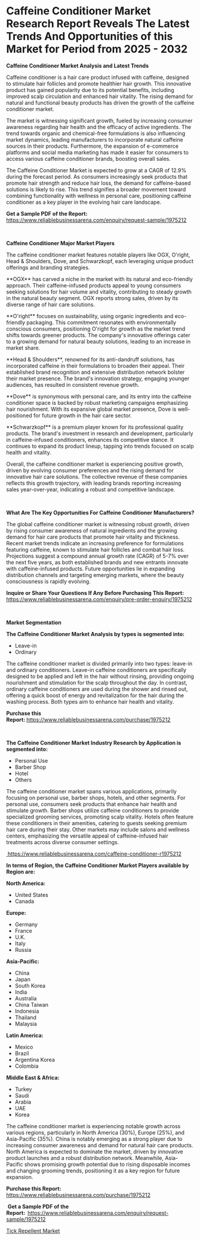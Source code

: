 <p><h1>Caffeine Conditioner Market Research Report Reveals The Latest Trends And Opportunities of this Market for Period from 2025 - 2032</h1></p><p><strong>Caffeine Conditioner Market Analysis and Latest Trends</strong></p>
<p><p>Caffeine conditioner is a hair care product infused with caffeine, designed to stimulate hair follicles and promote healthier hair growth. This innovative product has gained popularity due to its potential benefits, including improved scalp circulation and enhanced hair vitality. The rising demand for natural and functional beauty products has driven the growth of the caffeine conditioner market.</p><p>The market is witnessing significant growth, fueled by increasing consumer awareness regarding hair health and the efficacy of active ingredients. The trend towards organic and chemical-free formulations is also influencing market dynamics, leading manufacturers to incorporate natural caffeine sources in their products. Furthermore, the expansion of e-commerce platforms and social media marketing has made it easier for consumers to access various caffeine conditioner brands, boosting overall sales.</p><p>The Caffeine Conditioner Market is expected to grow at a CAGR of 12.9% during the forecast period. As consumers increasingly seek products that promote hair strength and reduce hair loss, the demand for caffeine-based solutions is likely to rise. This trend signifies a broader movement toward combining functionality with wellness in personal care, positioning caffeine conditioner as a key player in the evolving hair care landscape.</p></p>
<p><strong>Get a Sample PDF of the Report:&nbsp;</strong> <a href="https://www.reliablebusinessarena.com/enquiry/request-sample/1975212?utm_campaign=2259&utm_medium=2&utm_source=Github&utm_content=ia&utm_term=08022025&utm_id=caffeine-conditioner">https://www.reliablebusinessarena.com/enquiry/request-sample/1975212</a></p>
<p>&nbsp;</p>
<p><strong>Caffeine Conditioner Major Market Players</strong></p>
<p><p>The caffeine conditioner market features notable players like OGX, O'right, Head & Shoulders, Dove, and Schwarzkopf, each leveraging unique product offerings and branding strategies.</p><p>**OGX** has carved a niche in the market with its natural and eco-friendly approach. Their caffeine-infused products appeal to young consumers seeking solutions for hair volume and vitality, contributing to steady growth in the natural beauty segment. OGX reports strong sales, driven by its diverse range of hair care solutions.</p><p>**O'right** focuses on sustainability, using organic ingredients and eco-friendly packaging. This commitment resonates with environmentally conscious consumers, positioning O'right for growth as the market trend shifts towards greener products. The company's innovative offerings cater to a growing demand for natural beauty solutions, leading to an increase in market share.</p><p>**Head & Shoulders**, renowned for its anti-dandruff solutions, has incorporated caffeine in their formulations to broaden their appeal. Their established brand recognition and extensive distribution network bolster their market presence. The brand's innovation strategy, engaging younger audiences, has resulted in consistent revenue growth.</p><p>**Dove** is synonymous with personal care, and its entry into the caffeine conditioner space is backed by robust marketing campaigns emphasizing hair nourishment. With its expansive global market presence, Dove is well-positioned for future growth in the hair care sector.</p><p>**Schwarzkopf** is a premium player known for its professional quality products. The brand's investment in research and development, particularly in caffeine-infused conditioners, enhances its competitive stance. It continues to expand its product lineup, tapping into trends focused on scalp health and vitality.</p><p>Overall, the caffeine conditioner market is experiencing positive growth, driven by evolving consumer preferences and the rising demand for innovative hair care solutions. The collective revenue of these companies reflects this growth trajectory, with leading brands reporting increasing sales year-over-year, indicating a robust and competitive landscape.</p></p>
<p>&nbsp;</p>
<p><strong>What Are The Key Opportunities For Caffeine Conditioner Manufacturers?</strong></p>
<p><p>The global caffeine conditioner market is witnessing robust growth, driven by rising consumer awareness of natural ingredients and the growing demand for hair care products that promote hair vitality and thickness. Recent market trends indicate an increasing preference for formulations featuring caffeine, known to stimulate hair follicles and combat hair loss. Projections suggest a compound annual growth rate (CAGR) of 5-7% over the next five years, as both established brands and new entrants innovate with caffeine-infused products. Future opportunities lie in expanding distribution channels and targeting emerging markets, where the beauty consciousness is rapidly evolving.</p></p>
<p><strong>Inquire or Share Your Questions If Any Before Purchasing This Report:</strong> <a href="https://www.reliablebusinessarena.com/enquiry/pre-order-enquiry/1975212?utm_campaign=2259&utm_medium=2&utm_source=Github&utm_content=ia&utm_term=08022025&utm_id=caffeine-conditioner">https://www.reliablebusinessarena.com/enquiry/pre-order-enquiry/1975212</a></p>
<p>&nbsp;</p>
<p><strong>Market Segmentation</strong></p>
<p><strong>The Caffeine Conditioner Market Analysis by types is segmented into:</strong></p>
<p><ul><li>Leave-in</li><li>Ordinary</li></ul></p>
<p><p>The caffeine conditioner market is divided primarily into two types: leave-in and ordinary conditioners. Leave-in caffeine conditioners are specifically designed to be applied and left in the hair without rinsing, providing ongoing nourishment and stimulation for the scalp throughout the day. In contrast, ordinary caffeine conditioners are used during the shower and rinsed out, offering a quick boost of energy and revitalization for the hair during the washing process. Both types aim to enhance hair health and vitality.</p></p>
<p><strong>Purchase this Report:&nbsp;</strong><a href="https://www.reliablebusinessarena.com/purchase/1975212?utm_campaign=2259&utm_medium=2&utm_source=Github&utm_content=ia&utm_term=08022025&utm_id=caffeine-conditioner">https://www.reliablebusinessarena.com/purchase/1975212</a></p>
<p>&nbsp;</p>
<p><strong>The Caffeine Conditioner Market Industry Research by Application is segmented into:</strong></p>
<p><ul><li>Personal Use</li><li>Barber Shop</li><li>Hotel</li><li>Others</li></ul></p>
<p><p>The caffeine conditioner market spans various applications, primarily focusing on personal use, barber shops, hotels, and other segments. For personal use, consumers seek products that enhance hair health and stimulate growth. Barber shops utilize caffeine conditioners to provide specialized grooming services, promoting scalp vitality. Hotels often feature these conditioners in their amenities, catering to guests seeking premium hair care during their stay. Other markets may include salons and wellness centers, emphasizing the versatile appeal of caffeine-infused hair treatments across diverse consumer settings.</p></p>
<p><a href="https://www.reliablebusinessarena.com/caffeine-conditioner-r1975212?utm_campaign=2259&utm_medium=2&utm_source=Github&utm_content=ia&utm_term=08022025&utm_id=caffeine-conditioner">&nbsp;https://www.reliablebusinessarena.com/caffeine-conditioner-r1975212</a></p>
<p><strong>In terms of Region, the Caffeine Conditioner Market Players available by Region are:</strong></p>
<p>
    <p> <strong> North America: </strong>
        <ul>
            <li>United States</li>
            <li>Canada</li>
        </ul>
        </p> 
    <p> <strong> Europe: </strong>
        <ul>
            <li>Germany</li>
            <li>France</li>
            <li>U.K.</li>
            <li>Italy</li>
            <li>Russia</li>
        </ul>
        </p> 
    <p> <strong> Asia-Pacific: </strong>
        <ul>
            <li>China</li>
            <li>Japan</li>
            <li>South Korea</li>
            <li>India</li>
            <li>Australia</li>
            <li>China Taiwan</li>
            <li>Indonesia</li>
            <li>Thailand</li>
            <li>Malaysia</li>
        </ul>
        </p> 
    <p> <strong> Latin America: </strong>
        <ul>
            <li>Mexico</li>
            <li>Brazil</li>
            <li>Argentina Korea</li>
            <li>Colombia</li>
        </ul>
        </p> 
    <p> <strong> Middle East & Africa: </strong>
        <ul>
            <li>Turkey</li>
            <li>Saudi</li>
            <li>Arabia</li>
            <li>UAE</li>
            <li>Korea</li>
        </ul>
    </p>
    </p>
<p><p>The caffeine conditioner market is experiencing notable growth across various regions, particularly in North America (30%), Europe (25%), and Asia-Pacific (35%). China is notably emerging as a strong player due to increasing consumer awareness and demand for natural hair care products. North America is expected to dominate the market, driven by innovative product launches and a robust distribution network. Meanwhile, Asia-Pacific shows promising growth potential due to rising disposable incomes and changing grooming trends, positioning it as a key region for future expansion.</p></p>
<p><strong>Purchase this Report: </strong><a href="https://www.reliablebusinessarena.com/purchase/1975212?utm_campaign=2259&utm_medium=2&utm_source=Github&utm_content=ia&utm_term=08022025&utm_id=caffeine-conditioner">https://www.reliablebusinessarena.com/purchase/1975212</a></p>
<p>&nbsp;<strong>Get a Sample PDF of the Report:&nbsp;&nbsp;</strong><a href="https://www.reliablebusinessarena.com/enquiry/request-sample/1975212?utm_campaign=2259&utm_medium=2&utm_source=Github&utm_content=ia&utm_term=08022025&utm_id=caffeine-conditioner">https://www.reliablebusinessarena.com/enquiry/request-sample/1975212</a></p>
<p><strong></strong></p>
<p><p><a href="https://github.com/sherikacas30/Market-Research-Report-List-1/blob/main/tick-repellent-market.md?utm_campaign=2259&utm_medium=2&utm_source=Github&utm_content=ia&utm_term=08022025&utm_id=caffeine-conditioner">Tick Repellent Market</a></p></p>